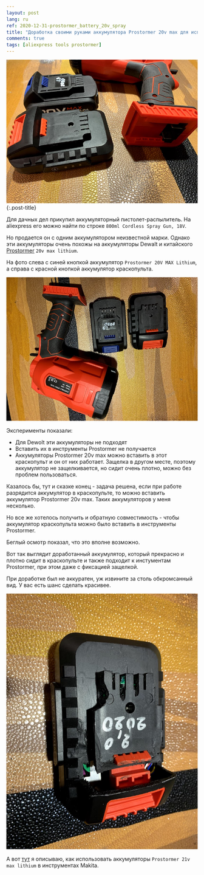```yaml
---
layout: post
lang: ru
ref: 2020-12-31-prostormer_battery_20v_spray
title: "Доработка своими руками аккумулятора Prostormer 20v max для использования в краскопульте"
comments: true
tags: [aliexpress tools prostormer]
---
```


![](/images/spray_battery_side.jpg){:.post-title}

Для дачных дел прикупил аккумуляторный пистолет-распылитель.
На aliexpress его можно найти по строке `800ml Cordless Spray Gun, 18V`.

Но продается он с одним аккумулятором неизвестной марки.
Однако эти аккумуляторы очень похожы на аккумуляторы Dewalt и 
китайского 
[Prostormer](https://zen.yandex.ru/media/id/5b4c98de1f242d00a9b974e3/chtoby-kupit-deshevo-instrumenty-prostormer-ispolzuite-eti-sovety-60114efda3e47e7ee8d08cc9)
`20v max lithium`.

На фото слева с синей кнопкой аккумулятор `Prostormer 20V MAX Lithium`, а справа с красной кнопкой аккумулятор
краскопульта.

![](/images/spray_battery_top.jpg)

Эксперименты показали:

* Для Dewolt эти аккумуляторы не подходят
* Вставить их в инструменты Prostormer не получается
* Аккумуляторы Prostormer 20v max можно вставить в этот краскопульт и он от них работает. Защелка в другом месте,
поэтому аккумулятор не защелкивается, но сидит очень плотно, можно без проблем пользоваться.

Казалось бы, тут и сказке конец - задача решена, если при работе разрядится аккумулятор в краскопульте, то можно 
вставить аккумулятор Prostormer 20v max. Таких аккумуляторов у меня несколько. 

Но все же хотелось получить и обратную совместимость - чтобы
аккумулятор краскопульта можно было вставить в инструменты Prostormer.

Беглый осмотр показал, что это вполне возможно.

Вот так выглядит доработанный аккумулятор, который прекрасно и плотно сидит в краскопульте и также подходит к
инстументам Prostormer, при этом даже с фиксацией защелкой.

При доработке был не аккуратен, уж извините за столь обкромсанный вид.
У вас есть шанс сделать красивее.

![](/images/spray_battery_modified.jpg)

А вот [тут](https://zen.yandex.ru/media/id/5b4c98de1f242d00a9b974e3/akkumuliator-makita-besplatno-vladelcam-instrumentov-prostormer-5fed8155bb14d54ffbd1f46f) я описываю, как использовать
аккумуляторы `Prostormer 21v max lithium` в инструментах Makita.
